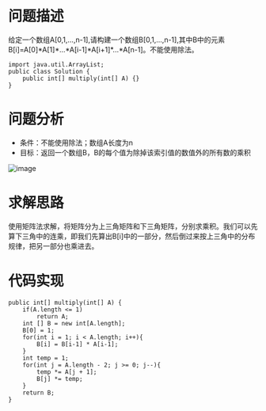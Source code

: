 # 问题描述
给定一个数组A[0,1,...,n-1],请构建一个数组B[0,1,...,n-1],其中B中的元素B[i]=A[0]\*A[1]\*...\*A[i-1]\*A[i+1]\*...\*A[n-1]。不能使用除法。

```
import java.util.ArrayList;
public class Solution {
    public int[] multiply(int[] A) {}
}
```
# 问题分析
- 条件：不能使用除法；数组A长度为n
- 目标：返回一个数组B，B的每个值为除掉该索引值的数值外的所有数的乘积

![image](https://img-blog.csdn.net/20180701174115248?watermark/2/text/aHR0cHM6Ly9ibG9nLmNzZG4ubmV0L3FxXzI4MDgxMDgx/font/5a6L5L2T/fontsize/400/fill/I0JBQkFCMA==/dissolve/70)
# 求解思路
使用矩阵法求解，将矩阵分为上三角矩阵和下三角矩阵，分别求乘积。我们可以先算下三角中的连乘，即我们先算出B[i]中的一部分，然后倒过来按上三角中的分布规律，把另一部分也乘进去。

# 代码实现

```
public int[] multiply(int[] A) {
    if(A.length <= 1)
        return A;
    int [] B = new int[A.length];
    B[0] = 1;
    for(int i = 1; i < A.length; i++){
        B[i] = B[i-1] * A[i-1];
    }
    int temp = 1;
    for(int j = A.length - 2; j >= 0; j--){
        temp *= A[j + 1];
        B[j] *= temp;
    }
    return B;
}
```

